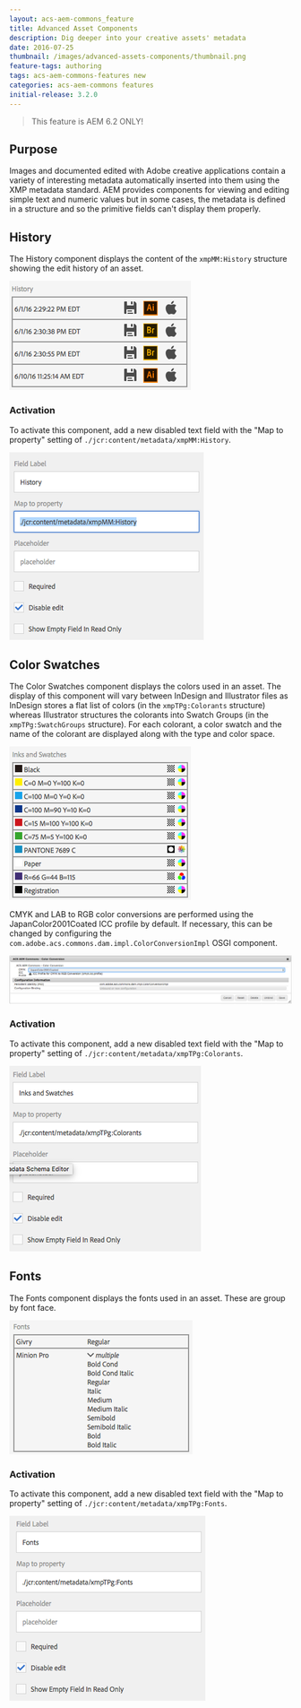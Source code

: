 ```yaml
---
layout: acs-aem-commons_feature
title: Advanced Asset Components
description: Dig deeper into your creative assets' metadata
date: 2016-07-25
thumbnail: /images/advanced-assets-components/thumbnail.png
feature-tags: authoring
tags: acs-aem-commons-features new
categories: acs-aem-commons features
initial-release: 3.2.0
---
```


> This feature is AEM 6.2 ONLY!

## Purpose

Images and documented edited with Adobe creative applications contain a variety of interesting metadata automatically  inserted into them using the XMP metadata standard. AEM provides components for viewing and editing simple text and numeric values but in some cases, the metadata is defined in a structure and so the primitive fields can't display them properly.

## History

The History component displays the content of the `xmpMM:History` structure showing the edit history of an asset.


![History](/acs-aem-commons/images/advanced-assets-components/history.png)

### Activation

To activate this component, add a new disabled text field with the "Map to property" setting of `./jcr:content/metadata/xmpMM:History`.

![History Activation](/acs-aem-commons/images/advanced-assets-components/history-activation.png)

## Color Swatches

The Color Swatches component displays the colors used in an asset. The display of this component will vary between InDesign and Illustrator files as InDesign stores a flat list of colors (in the `xmpTPg:Colorants` structure) whereas Illustrator structures the colorants into Swatch Groups (in the `xmpTPg:SwatchGroups` structure). For each colorant, a color swatch and the name of the colorant are displayed along with the type and color space.

![Colors](/acs-aem-commons/images/advanced-assets-components/colors.png)

CMYK and LAB to RGB color conversions are performed using the JapanColor2001Coated ICC profile by default. If necessary, this can be changed by configuring the `com.adobe.acs.commons.dam.impl.ColorConversionImpl` OSGI component.


![Profile Configuration](/acs-aem-commons/images/advanced-assets-components/color-conversion-configuration.png)

### Activation

To activate this component, add a new disabled text field with the "Map to property" setting of `./jcr:content/metadata/xmpTPg:Colorants`.

![Color Activation](/acs-aem-commons/images/advanced-assets-components/colors-activation.png)

## Fonts

The Fonts component displays the fonts used in an asset. These are group by font face.

![Fonts](/acs-aem-commons/images/advanced-assets-components/fonts.png)


### Activation

To activate this component, add a new disabled text field with the "Map to property" setting of `./jcr:content/metadata/xmpTPg:Fonts`.

![Fonts Activation](/acs-aem-commons/images/advanced-assets-components/fonts-activation.png)